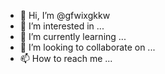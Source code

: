 - 👋 Hi, I’m @gfwixgkkw
- 👀 I’m interested in ...
- 🌱 I’m currently learning ...
- 💞️ I’m looking to collaborate on ...
- 📫 How to reach me ...

<!---
gfwixgkkw/gfwixgkkw is a ✨ special ✨ repository because its `README.md` (this file) appears on your GitHub profile.
You can click the Preview link to take a look at your changes.
--->
